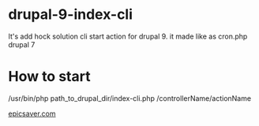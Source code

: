 # drupal-9-index-cli
It's add hock solution cli start action  for drupal 9. it made like as cron.php drupal 7 

# How to start
/usr/bin/php path_to_drupal_dir/index-cli.php /controllerName/actionName

<a href="https://epicsaver.com">epicsaver.com</a>
